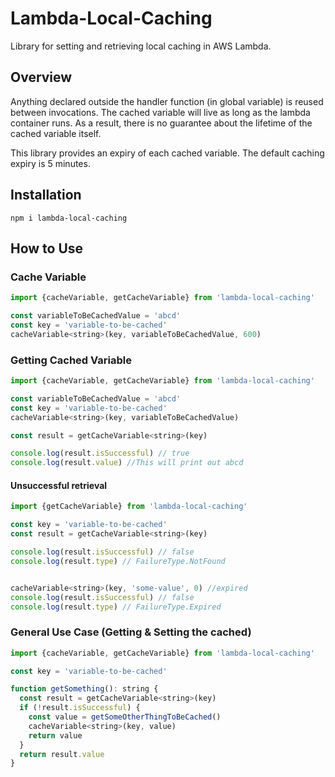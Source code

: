 # Lambda-Local-Caching

Library for setting and retrieving local caching in AWS Lambda.

## Overview

Anything declared outside the handler function (in global variable) is reused between invocations. The cached variable will live as long as the lambda container runs. As a result, there is no guarantee about the lifetime of the cached variable itself.

This library provides an expiry of each cached variable. The default caching expiry is 5 minutes.

## Installation

```console
npm i lambda-local-caching
```

## How to Use

### Cache Variable
```javascript
import {cacheVariable, getCacheVariable} from 'lambda-local-caching'

const variableToBeCachedValue = 'abcd'
const key = 'variable-to-be-cached'
cacheVariable<string>(key, variableToBeCachedValue, 600)

```
### Getting Cached Variable
```javascript
import {cacheVariable, getCacheVariable} from 'lambda-local-caching'

const variableToBeCachedValue = 'abcd'
const key = 'variable-to-be-cached'
cacheVariable<string>(key, variableToBeCachedValue)

const result = getCacheVariable<string>(key)

console.log(result.isSuccessful) // true
console.log(result.value) //This will print out abcd

```

#### Unsuccessful retrieval
```javascript
import {getCacheVariable} from 'lambda-local-caching'

const key = 'variable-to-be-cached'
const result = getCacheVariable<string>(key)

console.log(result.isSuccessful) // false
console.log(result.type) // FailureType.NotFound


cacheVariable<string>(key, 'some-value', 0) //expired
console.log(result.isSuccessful) // false
console.log(result.type) // FailureType.Expired
```

### General Use Case (Getting & Setting the cached)
```javascript
import {cacheVariable, getCacheVariable} from 'lambda-local-caching'

const key = 'variable-to-be-cached'

function getSomething(): string {
  const result = getCacheVariable<string>(key)
  if (!result.isSuccessful) {
    const value = getSomeOtherThingToBeCached()
    cacheVariable<string>(key, value)
    return value
  }
  return result.value
}
```

